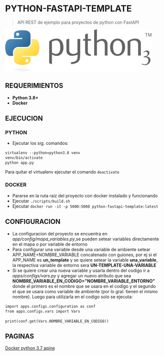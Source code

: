 # PYTHON-FASTAPI-TEMPLATE

> API REST de ejemplo para proyectos de python con FastAPI


![alt text](img/python.png)

## REQUERIMIENTOS

* **Python 3.8+**
* **Docker**

## EJECUCION

### PYTHON
* Ejecutar los sig. comandos:
```
virtualenv --python=python3.8 venv
venv/bin/activate
python app.py
```
Para quitar el virtualenv ejecutar el comando `deactivate`

### DOCKER

* Pararse en la ruta raiz del proyecto con docker instalado y funcionando
* Ejecutar `./scripts/build.sh`
* Ejecutar `docker run -it -p 5000:5000 python-fastapi-template:latest`

## CONFIGURACION
* La configuracion del proyecto se encuentra en *app/config/mapa_variables.py*,se pueden setear variables directamente en el mapa o por variable de entorno
* Para configurar una variable desde una variable de ambiente setear APP_NAME+NOMBRE_VARIABLE concatenado con guiones, por ej si el APP_NAME es **un_template** y se quiere setear la variable **una_variable**, la respectiva variable de entorno sera **UN-TEMPLATE-UNA-VARIABLE**
* Si se quiere crear una nueva variable y usarla dentro del codigo ir a *apps/configs/vars.py* y agregar un nuevo atributo que sea **NOMBRE_VARIABLE_EN_CODIGO="NOMBRE_VARIABLE_ENTORNO"** donde el primero es el nombre que se usara en el codigo y el segundo el que se usara como variable de ambiente (por lo gral. tienen el mismo nombre).
Luego para utilizarla en el codigo solo se ejecuta:
```
import apps.configs.configuration as conf
from apps.configs.vars import Vars

print(conf.get(Vars.NOMBRE_VARIABLE_EN_CODIGO))
```


## PAGINAS

[Docker python 3.7 apine](https://hub.docker.com/_/python)
